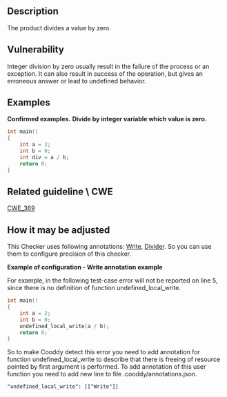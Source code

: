 ## Description
The product divides a value by zero.

## Vulnerability
Integer division by zero usually result in the failure of the process or an exception. It can also result in success of the operation, but gives an erroneous answer or lead to undefined behavior.

## Examples
**Confirmed examples.**
**Divide by integer variable which value is zero.**

```cpp
int main()
{
    int a = 2;
    int b = 0;
    int div = a / b;
    return 0;
}
```

## Related guideline \ CWE
[CWE_369](https://cwe.mitre.org/data/definitions/369.md)

## How it may be adjusted
This Checker uses following annotations: [Write](Annotations.md), [Divider](Annotations.md). So you can use them to configure precision of this checker.


**Example of configuration - Write annotation example**


For example, in the following test-case error will not be reported on line 5, since there is no definition of function undefined_local_write.




```cpp
int main()
{
    int a = 2;
    int b = 0;
    undefined_local_write(a / b);
    return 0;
}
```


 So to make Cooddy detect this error you need to add annotation for function undefined_local_write to describe that there is freeing of resource pointed by first argument is performed. To add annotation of this user function you need to add new line to file .cooddy/annotations.json.




```
"undefined_local_write": [["Write"]]
```
